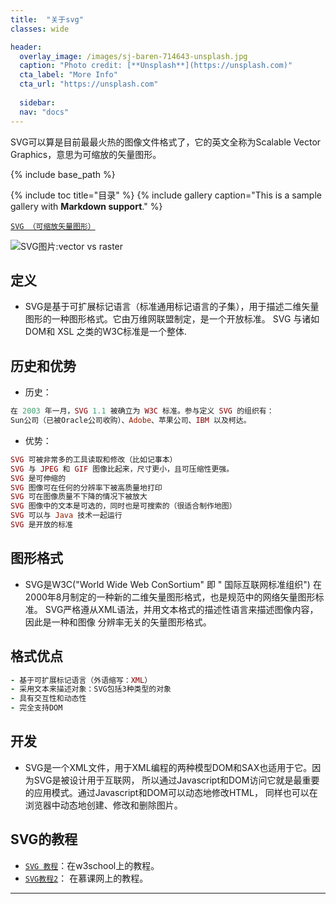 ```yaml
---
title:  "关于svg"
classes: wide

header:
  overlay_image: /images/sj-baren-714643-unsplash.jpg
  caption: "Photo credit: [**Unsplash**](https://unsplash.com)"
  cta_label: "More Info"
  cta_url: "https://unsplash.com"
  
  sidebar:
  nav: "docs"
---
```


SVG可以算是目前最最火热的图像文件格式了，它的英文全称为Scalable Vector Graphics，意思为可缩放的矢量图形。

{% include base_path %}

{% include toc title="目录" %}
{% include gallery caption="This is a sample gallery with **Markdown support**." %}

[`SVG （可缩放矢量图形）`](https://baike.baidu.com/item/SVG/63178?fr=aladdin) 

![SVG图片:vector vs raster](http://beyourowngraphicdesigner.co.uk/wp-content/uploads/2015/02/Vector-vs-Raster-25.png)


## 定义 
- SVG是基于可扩展标记语言（标准通用标记语言的子集），用于描述二维矢量图形的一种图形格式。它由万维网联盟制定，是一个开放标准。
SVG 与诸如 DOM和 XSL 之类的W3C标准是一个整体.


## 历史和优势
- 历史：

```ruby
在 2003 年一月，SVG 1.1 被确立为 W3C 标准。参与定义 SVG 的组织有：
Sun公司（已被Oracle公司收购）、Adobe、苹果公司、IBM 以及柯达。

```
- 优势：


```ruby
SVG 可被非常多的工具读取和修改（比如记事本）
SVG 与 JPEG 和 GIF 图像比起来，尺寸更小，且可压缩性更强。
SVG 是可伸缩的
SVG 图像可在任何的分辨率下被高质量地打印
SVG 可在图像质量不下降的情况下被放大
SVG 图像中的文本是可选的，同时也是可搜索的（很适合制作地图）
SVG 可以与 Java 技术一起运行
SVG 是开放的标准
```

## 图形格式

- SVG是W3C("World Wide Web ConSortium" 即 " 国际互联网标准组织")
在2000年8月制定的一种新的二维矢量图形格式，也是规范中的网络矢量图形标准。
SVG严格遵从XML语法，并用文本格式的描述性语言来描述图像内容，因此是一种和图像
分辨率无关的矢量图形格式。
## 格式优点

```ruby
- 基于可扩展标记语言（外语缩写：XML）
- 采用文本来描述对象：SVG包括3种类型的对象
- 具有交互性和动态性
- 完全支持DOM

```
## 开发
- SVG是一个XML文件，用于XML编程的两种模型DOM和SAX也适用于它。因为SVG是被设计用于互联网，
所以通过Javascript和DOM访问它就是最重要的应用模式。通过Javascript和DOM可以动态地修改HTML，
同样也可以在浏览器中动态地创建、修改和删除图片。
## SVG的教程
- [`SVG 教程`](http://www.w3school.com.cn/svg/index.asp)：在w3school上的教程。
- [`SVG教程2`](http://www.imooc.com/topic/webqianduan?mc_marking=dbc800b63361082741a31783206f11d4&mc_channel=bdqdrmjt)：
在慕课网上的教程。


---

